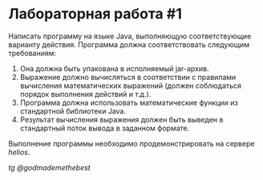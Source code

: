 <h1>Лабораторная работа #1</h1>
Написать программу на языке Java, выполняющую соответствующие варианту действия. Программа должна соответствовать следующим требованиям:
<ol>
<li>Она должна быть упакована в исполняемый jar-архив.</li>
<li>Выражение должно вычисляться в соответствии с правилами вычисления математических выражений (должен соблюдаться порядок выполнения действий и т.д.).</li>
<li>Программа должна использовать математические функции из стандартной библиотеки Java.</li>
<li>Результат вычисления выражения должен быть выведен в стандартный поток вывода в заданном формате.</li>
</ol>

Выполнение программы необходимо продемонстрировать на сервере <i>helios</i>.

<address>tg @godmademethebest</address>
